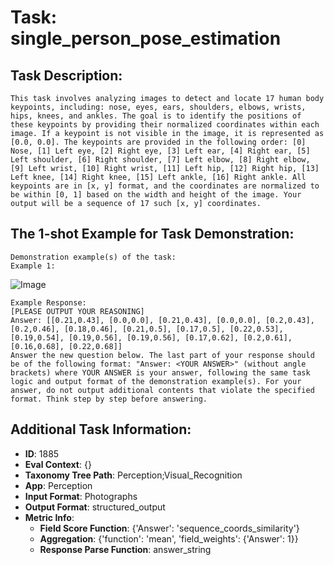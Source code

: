 # Task: single_person_pose_estimation

## Task Description:

```
This task involves analyzing images to detect and locate 17 human body keypoints, including: nose, eyes, ears, shoulders, elbows, wrists, hips, knees, and ankles. The goal is to identify the positions of these keypoints by providing their normalized coordinates within each image. If a keypoint is not visible in the image, it is represented as [0.0, 0.0]. The keypoints are provided in the following order: [0] Nose, [1] Left eye, [2] Right eye, [3] Left ear, [4] Right ear, [5] Left shoulder, [6] Right shoulder, [7] Left elbow, [8] Right elbow, [9] Left wrist, [10] Right wrist, [11] Left hip, [12] Right hip, [13] Left knee, [14] Right knee, [15] Left ankle, [16] Right ankle. All keypoints are in [x, y] format, and the coordinates are normalized to be within [0, 1] based on the width and height of the image. Your output will be a sequence of 17 such [x, y] coordinates.
```

## The 1-shot Example for Task Demonstration:

```
Demonstration example(s) of the task:
Example 1:
```

![Image](000000393226.png)

```
Example Response:
[PLEASE OUTPUT YOUR REASONING]
Answer: [[0.21,0.43], [0.0,0.0], [0.21,0.43], [0.0,0.0], [0.2,0.43], [0.2,0.46], [0.18,0.46], [0.21,0.5], [0.17,0.5], [0.22,0.53], [0.19,0.54], [0.19,0.56], [0.19,0.56], [0.17,0.62], [0.2,0.61], [0.16,0.68], [0.22,0.68]]
Answer the new question below. The last part of your response should be of the following format: "Answer: <YOUR ANSWER>" (without angle brackets) where YOUR ANSWER is your answer, following the same task logic and output format of the demonstration example(s). For your answer, do not output additional contents that violate the specified format. Think step by step before answering.
```

## Additional Task Information:

- **ID**: 1885
- **Eval Context**: {}
- **Taxonomy Tree Path**: Perception;Visual_Recognition
- **App**: Perception
- **Input Format**: Photographs
- **Output Format**: structured_output
- **Metric Info**:
  - **Field Score Function**: {'Answer': 'sequence_coords_similarity'}
  - **Aggregation**: {'function': 'mean', 'field_weights': {'Answer': 1}}
  - **Response Parse Function**: answer_string
